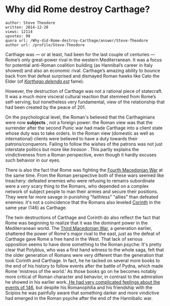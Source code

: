 # Why did Rome destroy Carthage?

	author: Steve Theodore
	written: 2014-12-20
	views: 12114
	upvotes: 99
	quora url: /Why-did-Rome-destroy-Carthage/answer/Steve-Theodore
	author url: /profile/Steve-Theodore


Carthage was — or at least, had been for the last couple of centuries — Rome’s only great-power rival in the western Mediterranean. It was a focus for potential anti-Roman coalition building (as Hannibal’s career in Italy showed) and also an economic rival. Carthage’s amazing ability to bounce back from that defeat surprised and dismayed Roman hawks like Cato the Elder (of _[Karthago delenda est](https://en.wikipedia.org/wiki/Carthago_delenda_est)_  fame).

However, the destruction of Carthage was not a rational piece of statecraft. It was a much more visceral cultural reaction that stemmed from Rome’s self-serving, but nonetheless very fundamental, view of the relationship that had been created by the peace of 201.

On the psychological level, the Roman's believed that the Carthaginians were now __subjects__ , not a foreign power: the Roman view was that the surrender after the second Punic war had made Carthage into a client state whose duty was to take orders. In the Roman view (domestic as well as international) clients were believed to have a duty towards their patrons/conquerors. Failing to follow the wishes of the patrons was not just interstate politics but more like _treason_ . This partly explains the vindictiveness from a Roman perspective, even though it hardly excuses such behavior in our eyes.

There is also the fact that Rome was fighting the [Fourth Macedonian War](http://en.wikipedia.org/wiki/Fourth_Macedonian_War) at the same time. From the Roman perspective both of these wars seemed like treachery: defeated enemies who were refusing to remains subordinate were a _very_ scary thing to the Romans, who depended on a complex network of subject people to man their armies and secure their positions. They were far more savage in punishing "faithless" "allies" than defeated enemies: it's not a coincidence that the Romans also leveled [Corinth](http://en.wikipedia.org/wiki/Battle_of_Corinth_%28146_BC%29) in the same year (146) as Carthage.

The twin destructions of Carthage and Corinth do also reflect the fact that Rome was beginning to realize that it was the dominant power in the Mediterranean world. The [Third Macedonian War](http://en.wikipedia.org/wiki/Third_Macedonian_War), a generation earlier, shattered the power of Rome's major rival to the east, just as the defeat of Carthage gave Rome a free hand in the West. That lack of serious opposition seems to have done something to the Roman psyche: It's pretty clear that Polybius, who was a first hand witness to the whole saga, felt that the older generation of Romans were very different than the generation that took Corinth and Carthage. In fact, he he tacked on several more books to the end of his history to follow events after the battle of Pydna, which made Rome 'mistress of the world.’ As those books go on he becomes notably more critical of Roman character and behavior, in contrast to the admiration he showed in his earlier work.[ He had very complicated feelings about the events of 146](https://www.quora.com/What-were-popular-Greek-opinions-of-Rome-especially-before-the-Second-Punic-War-and-Rome%E2%80%99s-ascension-to-supwerpower-status/answer/Steve-Theodore?ch=10&share=b42e20e6&srid=zLvM), but despite his Romanophilia and his friendship with the Scipios he was painfully aware that something darker and more vindictive had emerged in the Roman psyche after the end of the Hannibalic war.

